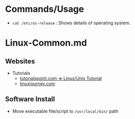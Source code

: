 # Commands/Usage

* `cat /etc/os-release` : Shows details of operating system.

# Linux-Common.md

## Websites

* Tutorials
  * [tutorialspoint.com => Linux/Unix Tutorial](https://www.tutorialspoint.com/unix/index.htm)
  * [linuxjourney.com](https://linuxjourney.com/)

## Software Install

* Move executable file/script to `/usr/local/bin/` path
